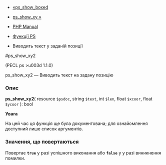 - [«ps_show_boxed](function.ps-show-boxed.md)
- [ps_show_xy »](function.ps-show-xy.md)

- [PHP Manual](index.md)
- [Функції PS](ref.ps.md)
- Виводить текст у заданій позиції

#ps_show_xy2

(PECL ps \>u003d 1.1.0)

ps_show_xy2 — Виводить текст на задану позицію

### Опис

**ps_show_xy2**(
resource `$psdoc`,
string `$text`,
int `$len`,
float `$xcoor`,
float `$ycoor`
): bool

**Увага**

На цей час ця функція ще була документована; для
ознайомлення доступний лише список аргументів.

### Значення, що повертаються

Повертає **`true`** у разі успішного виконання або **`false`** у
у разі виникнення помилки.
